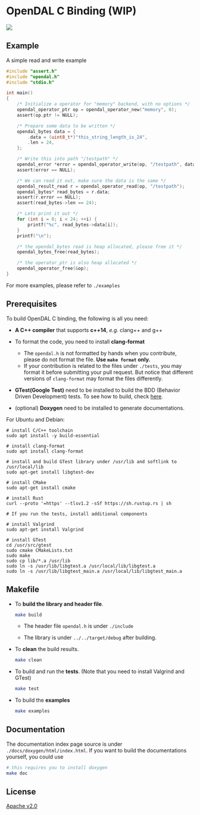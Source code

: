 # OpenDAL C Binding (WIP)

![](https://github.com/apache/incubator-opendal/assets/5351546/87bbf6e5-f19e-449a-b368-3e283016c887)

## Example

A simple read and write example

```C
#include "assert.h"
#include "opendal.h"
#include "stdio.h"

int main()
{
    /* Initialize a operator for "memory" backend, with no options */
    opendal_operator_ptr op = opendal_operator_new("memory", 0);
    assert(op.ptr != NULL);

    /* Prepare some data to be written */
    opendal_bytes data = {
        .data = (uint8_t*)"this_string_length_is_24",
        .len = 24,
    };

    /* Write this into path "/testpath" */
    opendal_error *error = opendal_operator_write(op, "/testpath", data);
    assert(error == NULL);

    /* We can read it out, make sure the data is the same */
    opendal_result_read r = opendal_operator_read(op, "/testpath");
    opendal_bytes* read_bytes = r.data;
    assert(r.error == NULL);
    assert(read_bytes->len == 24);

    /* Lets print it out */
    for (int i = 0; i < 24; ++i) {
        printf("%c", read_bytes->data[i]);
    }
    printf("\n");

    /* the opendal_bytes read is heap allocated, please free it */
    opendal_bytes_free(read_bytes);

    /* the operator_ptr is also heap allocated */
    opendal_operator_free(&op);
}
```

For more examples, please refer to `./examples`

## Prerequisites

To build OpenDAL C binding, the following is all you need:

- **A C++ compiler** that supports **c++14**, _e.g._ clang++ and g++

- To format the code, you need to install **clang-format**

  - The `opendal.h` is not formatted by hands when you contribute, please do not format the file. **Use `make format` only.**
  - If your contribution is related to the files under `./tests`, you may format it before submitting your pull request. But notice that different versions of `clang-format` may format the files differently.

- **GTest(Google Test)** need to be installed to build the BDD (Behavior Driven Development) tests. To see how to build, check [here](https://github.com/google/googletest).
- (optional) **Doxygen** need to be installed to generate documentations.

For Ubuntu and Debian:

```shell
# install C/C++ toolchain
sudo apt install -y build-essential

# install clang-format
sudo apt install clang-format

# install and build GTest library under /usr/lib and softlink to /usr/local/lib
sudo apt-get install libgtest-dev

# install CMake
sudo apt-get install cmake

# install Rust
curl --proto '=https' --tlsv1.2 -sSf https://sh.rustup.rs | sh

# If you run the tests, install additional components

# install Valgrind
sudo apt-get install Valgrind

# install GTest
cd /usr/src/gtest
sudo cmake CMakeLists.txt
sudo make
sudo cp lib/*.a /usr/lib
sudo ln -s /usr/lib/libgtest.a /usr/local/lib/libgtest.a
sudo ln -s /usr/lib/libgtest_main.a /usr/local/lib/libgtest_main.a
```

## Makefile

- To **build the library and header file**.

  ```sh
  make build
  ```

  - The header file `opendal.h` is under `./include`

  - The library is under `../../target/debug` after building.

- To **clean** the build results.

  ```sh
  make clean
  ```

- To build and run the **tests**. (Note that you need to install Valgrind and GTest)

  ```sh
  make test
  ```

- To build the **examples**

  ```sh
  make examples
  ```

## Documentation

The documentation index page source is under `./docs/doxygen/html/index.html`.
If you want to build the documentations yourself, you could use

```sh
# this requires you to install doxygen
make doc
```

## License

[Apache v2.0](https://www.apache.org/licenses/LICENSE-2.0)
